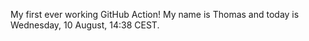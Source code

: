 My first ever working GitHub Action!
My name is Thomas and today is Wednesday, 10 August, 14:38 CEST. 
